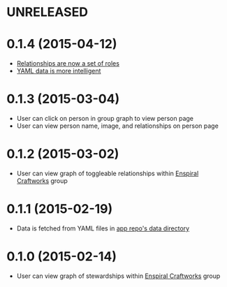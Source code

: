 # UNRELEASED

# 0.1.4 (2015-04-12)

- [Relationships are now a set of roles](https://github.com/openvocab/holodex/issues/1#issuecomment-81310624)
- [YAML data is more intelligent](https://github.com/open-app/holodex/issues/13)

# 0.1.3 (2015-03-04)

- User can click on person in group graph to view person page
- User can view person name, image, and relationships on person page

# 0.1.2 (2015-03-02)

- User can view graph of toggleable relationships within [Enspiral Craftworks](http://craftworks.enspiral.com) group

# 0.1.1 (2015-02-19)

- Data is fetched from YAML files in [app repo's data directory](https://github.com/holodex/app/tree/master/data)

# 0.1.0 (2015-02-14)

- User can view graph of stewardships within [Enspiral Craftworks](http://craftworks.enspiral.com) group
